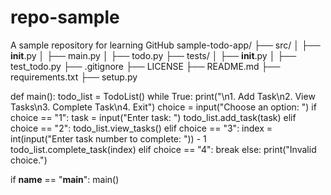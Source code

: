# repo-sample
A sample repository for learning GitHub
sample-todo-app/
├── src/
│   ├── __init__.py
│   ├── main.py
│   ├── todo.py
├── tests/
│   ├── __init__.py
│   ├── test_todo.py
├── .gitignore
├── LICENSE
├── README.md
├── requirements.txt
├── setup.py

def main():
    todo_list = TodoList()
    while True:
        print("\n1. Add Task\n2. View Tasks\n3. Complete Task\n4. Exit")
        choice = input("Choose an option: ")
        if choice == "1":
            task = input("Enter task: ")
            todo_list.add_task(task)
        elif choice == "2":
            todo_list.view_tasks()
        elif choice == "3":
            index = int(input("Enter task number to complete: ")) - 1
            todo_list.complete_task(index)
        elif choice == "4":
            break
        else:
            print("Invalid choice.")

if __name__ == "__main__":
    main()
